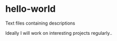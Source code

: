# hello-world
Text files containing descriptions

Ideally I will work on interesting projects regularly..
